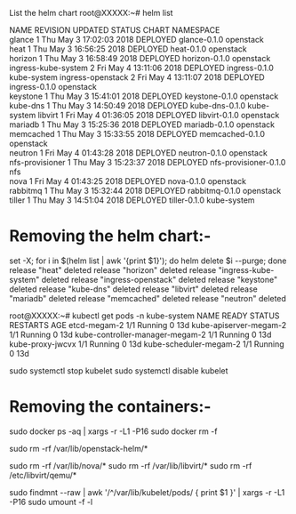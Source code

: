 List the helm chart
root@XXXXX:~# helm list 

NAME               	REVISION	UPDATED                 	STATUS  	CHART                	NAMESPACE  
glance             	1       	Thu May  3 17:02:03 2018	DEPLOYED	glance-0.1.0         	openstack  
heat               	1       	Thu May  3 16:56:25 2018	DEPLOYED	heat-0.1.0           	openstack  
horizon            	1       	Thu May  3 16:58:49 2018	DEPLOYED	horizon-0.1.0        	openstack  
ingress-kube-system	2       	Fri May  4 13:11:06 2018	DEPLOYED	ingress-0.1.0        	kube-system
ingress-openstack  	2       	Fri May  4 13:11:07 2018	DEPLOYED	ingress-0.1.0        	openstack  
keystone           	1       	Thu May  3 15:41:01 2018	DEPLOYED	keystone-0.1.0       	openstack  
kube-dns           	1       	Thu May  3 14:50:49 2018	DEPLOYED	kube-dns-0.1.0       	kube-system
libvirt            	1       	Fri May  4 01:36:05 2018	DEPLOYED	libvirt-0.1.0        	openstack  
mariadb            	1       	Thu May  3 15:25:36 2018	DEPLOYED	mariadb-0.1.0        	openstack  
memcached          	1       	Thu May  3 15:33:55 2018	DEPLOYED	memcached-0.1.0      	openstack  
neutron            	1       	Fri May  4 01:43:28 2018	DEPLOYED	neutron-0.1.0        	openstack  
nfs-provisioner    	1       	Thu May  3 15:23:37 2018	DEPLOYED	nfs-provisioner-0.1.0	nfs        
nova               	1       	Fri May  4 01:43:25 2018	DEPLOYED	nova-0.1.0           	openstack  
rabbitmq           	1       	Thu May  3 15:32:44 2018	DEPLOYED	rabbitmq-0.1.0       	openstack  
tiller             	1       	Thu May  3 14:51:04 2018	DEPLOYED	tiller-0.1.0         	kube-system

Removing the helm chart:-
========================
set -X; for i in $(helm list | awk '{print $1}'); do helm delete $i --purge; done
release "heat" deleted
release "horizon" deleted
release "ingress-kube-system" deleted
release "ingress-openstack" deleted
release "keystone" deleted
release "kube-dns" deleted
release "libvirt" deleted
release "mariadb" deleted
release "memcached" deleted
release "neutron" deleted


root@XXXXX:~# kubectl get pods -n kube-system
NAME                              READY     STATUS    RESTARTS   AGE
etcd-megam-2                      1/1       Running   0          13d
kube-apiserver-megam-2            1/1       Running   0          13d
kube-controller-manager-megam-2   1/1       Running   0          13d
kube-proxy-jwcvx                  1/1       Running   0          13d
kube-scheduler-megam-2            1/1       Running   0          13d

sudo systemctl stop kubelet
sudo systemctl disable kubelet

Removing the containers:-
=======================
sudo docker ps -aq | xargs -r -L1 -P16 sudo docker rm -f

sudo rm -rf /var/lib/openstack-helm/*

sudo rm -rf /var/lib/nova/*
sudo rm -rf /var/lib/libvirt/*
sudo rm -rf /etc/libvirt/qemu/*

sudo findmnt --raw | awk '/^\/var\/lib\/kubelet\/pods/ { print $1 }' | xargs -r -L1 -P16 sudo umount -f -l
